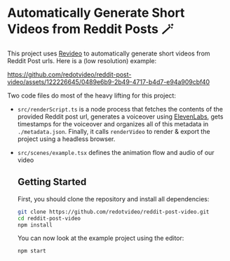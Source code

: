 # Automatically Generate Short Videos from Reddit Posts 🪄

This project uses [Revideo](https://github.com/redotvideo/revideo) to automatically generate short videos from Reddit Post urls. Here is a (low resolution) example:

https://github.com/redotvideo/reddit-post-video/assets/122226645/0489e6b9-2b49-4717-b4d7-e94a909cbf40

Two code files do most of the heavy lifting for this project:

- `src/renderScript.ts` is a node process that fetches the contents of the provided Reddit post url, generates a voiceover using [ElevenLabs](https://elevenlabs.io/), gets timestamps for the voiceover and organizes all of this metadata in `./metadata.json`. Finally, it calls `renderVideo` to render & export the project using a headless browser.
- `src/scenes/example.tsx` defines the animation flow and audio of our video

  ## Getting Started

  First, you should clone the repository and install all dependencies:

   ```bash
   git clone https://github.com/redotvideo/reddit-post-video.git
   cd reddit-post-video
   npm install
   ```

   You can now look at the example project using the editor:

  ```bash
  npm start
  ```
